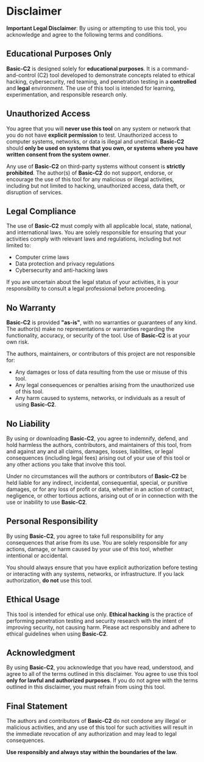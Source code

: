 # Disclaimer

**Important Legal Disclaimer**: By using or attempting to use this tool, you acknowledge and agree to the following terms and conditions.

## Educational Purposes Only
**Basic-C2** is designed solely for **educational purposes**. It is a command-and-control (C2) tool developed to demonstrate concepts related to ethical hacking, cybersecurity, red teaming, and penetration testing in a **controlled** and **legal** environment. The use of this tool is intended for learning, experimentation, and responsible research only.

## Unauthorized Access
You agree that you will **never use this tool** on any system or network that you do not have **explicit permission** to test. Unauthorized access to computer systems, networks, or data is illegal and unethical. **Basic-C2** should **only be used on systems that you own, or systems where you have written consent from the system owner**.

Any use of **Basic-C2** on third-party systems without consent is **strictly prohibited**. The author(s) of **Basic-C2** do not support, endorse, or encourage the use of this tool for any malicious or illegal activities, including but not limited to hacking, unauthorized access, data theft, or disruption of services.

## Legal Compliance
The use of **Basic-C2** must comply with all applicable local, state, national, and international laws. You are solely responsible for ensuring that your activities comply with relevant laws and regulations, including but not limited to:
- Computer crime laws
- Data protection and privacy regulations
- Cybersecurity and anti-hacking laws

If you are uncertain about the legal status of your activities, it is your responsibility to consult a legal professional before proceeding.

## No Warranty
**Basic-C2** is provided **"as-is"**, with no warranties or guarantees of any kind. The author(s) make no representations or warranties regarding the functionality, accuracy, or security of the tool. Use of **Basic-C2** is at your own risk. 

The authors, maintainers, or contributors of this project are not responsible for:
- Any damages or loss of data resulting from the use or misuse of this tool.
- Any legal consequences or penalties arising from the unauthorized use of this tool.
- Any harm caused to systems, networks, or individuals as a result of using **Basic-C2**.

## No Liability
By using or downloading **Basic-C2**, you agree to indemnify, defend, and hold harmless the authors, contributors, and maintainers of this tool, from and against any and all claims, damages, losses, liabilities, or legal consequences (including legal fees) arising out of your use of this tool or any other actions you take that involve this tool.

Under no circumstances will the authors or contributors of **Basic-C2** be held liable for any indirect, incidental, consequential, special, or punitive damages, or for any loss of profit or data, whether in an action of contract, negligence, or other tortious actions, arising out of or in connection with the use or inability to use **Basic-C2**.

## Personal Responsibility
By using **Basic-C2**, you agree to take full responsibility for any consequences that arise from its use. You are solely responsible for any actions, damage, or harm caused by your use of this tool, whether intentional or accidental.

You should always ensure that you have explicit authorization before testing or interacting with any systems, networks, or infrastructure. If you lack authorization, **do not** use this tool.

## Ethical Usage
This tool is intended for ethical use only. **Ethical hacking** is the practice of performing penetration testing and security research with the intent of improving security, not causing harm. Please act responsibly and adhere to ethical guidelines when using **Basic-C2**.

## Acknowledgment
By using **Basic-C2**, you acknowledge that you have read, understood, and agree to all of the terms outlined in this disclaimer. You agree to use this tool **only for lawful and authorized purposes**. If you do not agree with the terms outlined in this disclaimer, you must refrain from using this tool.

## Final Statement
The authors and contributors of **Basic-C2** do not condone any illegal or malicious activities, and any use of this tool for such activities will result in the immediate revocation of any authorization and may lead to legal consequences.

**Use responsibly and always stay within the boundaries of the law.**
